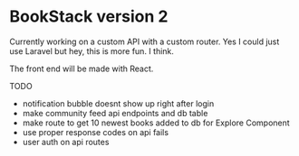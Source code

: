 # BookStack version 2

Currently working on a custom API with a custom router. Yes I could just use Laravel but hey, this is more fun. I think.

The front end will be made with React.


TODO

- notification bubble doesnt show up right after login
- make community feed api endpoints and db table
- make route to get 10 newest books added to db for Explore Component
- use proper response codes on api fails
- user auth on api routes
